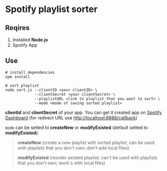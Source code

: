 # Spotify playlist sorter

## Reqires
1. Installed **Node.js**
2. Spotify App

## Use
```shell
# install dependencies
npm install

# sort playlist
node sort.js --clientID <your clientID> \
             --clientSecret <your clientSecret> \
             --playlistURL <link to playlist that you want to sort> \
             --mode <mode of saving sorted playlist>
```

**clientId** and **clientSecret** of your app. You can get it created app on [Spotify Dashboard](https://developer.spotify.com/dashboard) (for redirect URL use <http://localhost:8888/callback>)

`mode` can be setted to **createNew** or **modifyExisted** (default setted to **modifyExisted**):

> **createNew** (create a new playlist with sorted playlist; can be used with playlists that you don't own; don't add local files)
>
> **modifyExisted** (reorder existed playlist; can't be used with playlists that you don't own; work's with local files)

